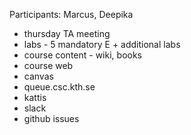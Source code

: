 Participants: Marcus, Deepika

- thursday TA meeting
- labs - 5 mandatory E + additional labs  
- course content - wiki, books
- course web
- canvas
- queue.csc.kth.se
- kattis
- slack
- github issues 


